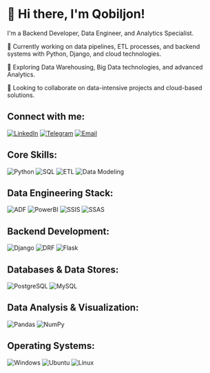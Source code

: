 # 👋 Hi there, I'm Qobiljon!

I'm a Backend Developer, Data Engineer, and Analytics Specialist.

🔭 Currently working on data pipelines, ETL processes, and backend systems with Python, Django, and cloud technologies.

🌱 Exploring Data Warehousing, Big Data technologies, and advanced Analytics.

👯 Looking to collaborate on data-intensive projects and cloud-based solutions.

## Connect with me:
[![LinkedIn](https://img.shields.io/badge/LinkedIn-0A66C2?style=for-the-badge&logo=linkedin&logoColor=white)](https://www.linkedin.com/in/qobiljons)
[![Telegram](https://img.shields.io/badge/Telegram-26A5E4?style=for-the-badge&logo=telegram&logoColor=white)](https://t.me/qobiljonftw)
[![Email](https://img.shields.io/badge/Email-D14836?style=for-the-badge&logo=gmail&logoColor=white)](mailto:qobiljonkhayrullayevl@gmail.com)

## Core Skills:
![Python](https://img.shields.io/badge/Python-3776AB?style=for-the-badge&logo=python&logoColor=white)
![SQL](https://img.shields.io/badge/SQL-4479A1?style=for-the-badge&logo=postgresql&logoColor=white)
![ETL](https://img.shields.io/badge/ETL-Expert-FF6B35?style=for-the-badge)
![Data Modeling](https://img.shields.io/badge/Data_Modeling-Expert-4285F4?style=for-the-badge)

## Data Engineering Stack:
![ADF](https://img.shields.io/badge/Azure_Data_Factory-0089D6?style=for-the-badge&logo=microsoft-azure&logoColor=white)
![PowerBI](https://img.shields.io/badge/Power_BI-F2C811?style=for-the-badge&logo=powerbi&logoColor=black)
![SSIS](https://img.shields.io/badge/SSIS-SQL_Server-CC2927?style=for-the-badge&logo=microsoft-sql-server&logoColor=white)
![SSAS](https://img.shields.io/badge/SSAS-SQL_Server-CC2927?style=for-the-badge&logo=microsoft-sql-server&logoColor=white)


## Backend Development:
![Django](https://img.shields.io/badge/Django-092E20?style=for-the-badge&logo=django&logoColor=white)
![DRF](https://img.shields.io/badge/Django_REST-092E20?style=for-the-badge&logo=django&logoColor=white)
![Flask](https://img.shields.io/badge/Flask-000000?style=for-the-badge&logo=flask&logoColor=white)


## Databases & Data Stores:
![PostgreSQL](https://img.shields.io/badge/PostgreSQL-4169E1?style=for-the-badge&logo=postgresql&logoColor=white)
![MySQL](https://img.shields.io/badge/MySQL-4479A1?style=for-the-badge&logo=mysql&logoColor=white)


## Data Analysis & Visualization:
![Pandas](https://img.shields.io/badge/Pandas-150458?style=for-the-badge&logo=pandas&logoColor=white)
![NumPy](https://img.shields.io/badge/NumPy-013243?style=for-the-badge&logo=numpy&logoColor=white)

## Operating Systems:
![Windows](https://img.shields.io/badge/Windows-0078D6?style=for-the-badge&logo=windows&logoColor=white)
![Ubuntu](https://img.shields.io/badge/Ubuntu-E95420?style=for-the-badge&logo=ubuntu&logoColor=white)
![Linux](https://img.shields.io/badge/Linux-FCC624?style=for-the-badge&logo=linux&logoColor=black)
